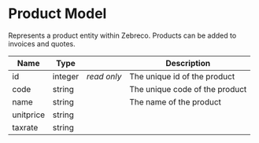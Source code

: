 # Product Model

Represents a product entity within Zebreco. Products can be added to invoices and quotes.


| Name          | Type          |               | Description                       |
|---------------|---------------|---------------|-----------------------------------|
| id            | integer       | _read only_   | The unique id of the product      |
| code          | string        |               | The unique code of the product    |
| name          | string        |               | The name of the product           |
| unitprice     | string        |               |                                   |
| taxrate       | string        |               |                                   |

